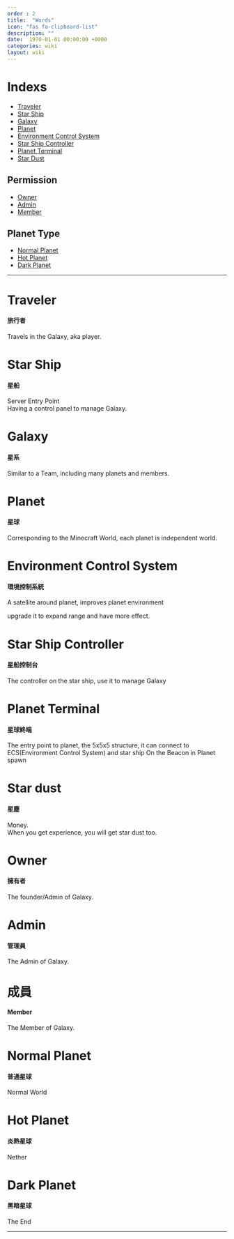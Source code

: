 ```yaml
---
order : 2
title:  "Words"
icon: "fas fa-clipboard-list"
description: ""
date:  1970-01-01 00:00:00 +0000
categories: wiki
layout: wiki
---
```


# Indexs

- [Traveler](#Traveler)
- [Star Ship](#StarShip)
- [Galaxy](#Galaxy)
- [Planet](#Planet)
- [Environment Control System](#ECS)
- [Star Ship Controller](#StarShipController)
- [Planet Terminal](#PlanetTerminal)
- [Star Dust](#StarDust)

## Permission

- [Owner](#Owner)
- [Admin](#Admin)
- [Member](#Member)

## Planet Type

- [Normal Planet](#NormalPlanet)
- [Hot Planet](#HotPlanet)
- [Dark Planet](#DarkPlanet)

---

<a name="Traveler">

# Traveler
#### 旅行者

Travels in the Galaxy, aka player.

<a name="StarShip">

# Star Ship
#### 星船

Server Entry Point  
Having a control panel to manage Galaxy.

<a name="Galaxy">

# Galaxy
#### 星系

Similar to a Team, including many planets and members.

<a name="Planet">

# Planet
#### 星球

Corresponding to the Minecraft World, each planet is independent world.

<a name="ECS">

# Environment Control System
#### 環境控制系統

A satellite around planet, improves planet environment  

upgrade it to expand range and have more effect.

<a name="StarShipController">

# Star Ship Controller
#### 星船控制台

The controller on the star ship, use it to manage Galaxy

<a name="PlanetTerminal">

# Planet Terminal
#### 星球終端

The entry point to planet, the 5x5x5 structure, it can connect to ECS(Environment Control System) and star ship
On the Beacon in Planet spawn

<a name="StarDust">

# Star dust
#### 星塵

Money.  
When you get experience, you will get star dust too.
  
<a name="Owner">

# Owner
#### 擁有者

The founder/Admin of Galaxy.

<a name="Admin">

# Admin
#### 管理員

The Admin of Galaxy.

<a name="Member">

# 成員
#### Member

The Member of Galaxy.

<a name="NormalPlanet">

# Normal Planet
#### 普通星球


Normal World

<a name="HotPlanet">

# Hot Planet
#### 炎熱星球

Nether

<a name="DarkPlanet">

# Dark Planet
#### 黑暗星球

The End

---
